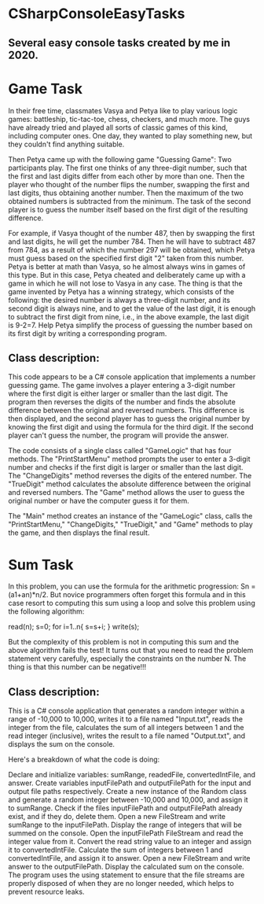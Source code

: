 # CSharpConsoleEasyTasks
## Several easy console tasks created by me in 2020.


# Game Task

In their free time, classmates Vasya and Petya like to play various logic games: battleship, tic-tac-toe, chess, checkers, and much more. The guys have already tried and played all sorts of classic games of this kind, including computer ones. One day, they wanted to play something new, but they couldn't find anything suitable.

Then Petya came up with the following game "Guessing Game": Two participants play. The first one thinks of any three-digit number, such that the first and last digits differ from each other by more than one. Then the player who thought of the number flips the number, swapping the first and last digits, thus obtaining another number. Then the maximum of the two obtained numbers is subtracted from the minimum. The task of the second player is to guess the number itself based on the first digit of the resulting difference.

For example, if Vasya thought of the number 487, then by swapping the first and last digits, he will get the number 784. Then he will have to subtract 487 from 784, as a result of which the number 297 will be obtained, which Petya must guess based on the specified first digit "2" taken from this number. Petya is better at math than Vasya, so he almost always wins in games of this type. But in this case, Petya cheated and deliberately came up with a game in which he will not lose to Vasya in any case. The thing is that the game invented by Petya has a winning strategy, which consists of the following: the desired number is always a three-digit number, and its second digit is always nine, and to get the value of the last digit, it is enough to subtract the first digit from nine, i.e., in the above example, the last digit is 9-2=7. Help Petya simplify the process of guessing the number based on its first digit by writing a corresponding program.

## Class description:

This code appears to be a C# console application that implements a number guessing game. The game involves a player entering a 3-digit number where the first digit is either larger or smaller than the last digit. The program then reverses the digits of the number and finds the absolute difference between the original and reversed numbers. This difference is then displayed, and the second player has to guess the original number by knowing the first digit and using the formula for the third digit. If the second player can't guess the number, the program will provide the answer.

The code consists of a single class called "GameLogic" that has four methods. The "PrintStartMenu" method prompts the user to enter a 3-digit number and checks if the first digit is larger or smaller than the last digit. The "ChangeDigits" method reverses the digits of the entered number. The "TrueDigit" method calculates the absolute difference between the original and reversed numbers. The "Game" method allows the user to guess the original number or have the computer guess it for them.

The "Main" method creates an instance of the "GameLogic" class, calls the "PrintStartMenu," "ChangeDigits," "TrueDigit," and "Game" methods to play the game, and then displays the final result.

# Sum Task

In this problem, you can use the formula for the arithmetic progression: Sn = (a1+an)*n/2. But novice programmers often forget this formula and in this case resort to computing this sum using a loop and solve this problem using the following algorithm:

read(n);
s=0;
for i=1..n{ s=s+i; }
write(s);

But the complexity of this problem is not in computing this sum and the above algorithm fails the test! It turns out that you need to read the problem statement very carefully, especially the constraints on the number N. The thing is that this number can be negative!!!

## Class description:

This is a C# console application that generates a random integer within a range of -10,000 to 10,000, writes it to a file named "Input.txt", reads the integer from the file, calculates the sum of all integers between 1 and the read integer (inclusive), writes the result to a file named "Output.txt", and displays the sum on the console.

Here's a breakdown of what the code is doing:

Declare and initialize variables: sumRange, readedFile, convertedIntFile, and answer.
Create variables inputFilePath and outputFilePath for the input and output file paths respectively.
Create a new instance of the Random class and generate a random integer between -10,000 and 10,000, and assign it to sumRange.
Check if the files inputFilePath and outputFilePath already exist, and if they do, delete them.
Open a new FileStream and write sumRange to the inputFilePath.
Display the range of integers that will be summed on the console.
Open the inputFilePath FileStream and read the integer value from it.
Convert the read string value to an integer and assign it to convertedIntFile.
Calculate the sum of integers between 1 and convertedIntFile, and assign it to answer.
Open a new FileStream and write answer to the outputFilePath.
Display the calculated sum on the console.
The program uses the using statement to ensure that the file streams are properly disposed of when they are no longer needed, which helps to prevent resource leaks.
